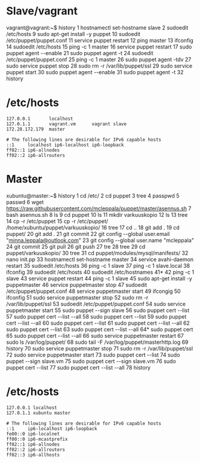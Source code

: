 # Slave/vagrant
vagrant@vagrant:~$ history
    1  hostnamectl set-hostname slave
    2  sudoedit /etc/hosts
    9  sudo apt-get install -y puppet
   10  sudoedit /etc/puppet/puppet.conf 
   11  service puppet restart
   12  ping master
   13  ifconfig
   14  sudoedit /etc/hosts
   15  ping -c 1 master
   16  service puppet restart
   17  sudo puppet agent --enable
   21  sudo puppet agent -t
   24  sudoedit /etc/puppet/puppet.conf 
   25  ping -c 1 master
   26  sudo puppet agent -tdv
   27  sudo service puppet stop
   28  sudo rm -r /var/lib/puppet/ssl
   29  sudo service puppet start
   30  sudo puppet agent --enable
   31  sudo puppet agent -t
   32  history

# /etc/hosts

```
127.0.0.1       localhost
127.0.1.1       vagrant.vm      vagrant slave
172.28.172.179  master

# The following lines are desirable for IPv6 capable hosts
::1     localhost ip6-localhost ip6-loopback
ff02::1 ip6-allnodes
ff02::2 ip6-allrouters
```

# Master
xubuntu@master:~$ history
    1  cd /etc/
    2  cd puppet
    3  tree
    4  passpwd
    5  passwd
    6  wget https://raw.githubusercontent.com/mcleppala/puppet/master/asennus.sh
    7  bash asennus.sh 
    8  ls
    9  cd puppet
   10  ls
   11  mkdir varkuuskopio
   12  ls
   13  tree
   14  cp -r /etc/puppet
   15  cp -r /etc/puppet/ /home/xubuntu/puppet/varkuuskopio/ 
   16  tree
   17  cd ..
   18  git add .
   19  cd puppet/
   20  git add .
   21  git commit
   22  git config --global user.email "minna.leppala@outlook.com"
   23  git config --global user.name "mcleppala"
   24  git commit
   25  git pull
   26  git push
   27  tre
   28  tree
   29  cd puppet/varkuuskopio/
   30  tree
   31  cd puppet/modules/mysql/manifests/
   32  nano init.pp 
   33  hostnamectl set-hostname master
   34  service avahi-daemon restart
   35  sudoedit /etc/hosts
   36  ping -c 1 slave
   37  ping -c 1 slave.local
   38  ifconfig
   39  sudoedit /etc/hosts
   40  sudoedit /etc/hostnames
   41* 
   42  ping -c 1 slave
   43  service puppet restart
   44  ping -c 1 slave
   45  sudo apt-get install -y puppetmaster
   46  service puppetmaster stop
   47  sudoedit /etc/puppet/puppet.conf 
   48  service puppetmaster start
   49  ifcongig
   50  ifconfig
   51  sudo service puppetmaster stop
   52  sudo rm -r /var/lib/puppet/ssl
   53  sudoedit /etc/puppet/puppet.conf 
   54  sudo service puppetmaster start
   55  sudo puppet --sign slave
   56  sudo puppet cert --list
   57  sudo puppet cert --list --all
   58  sudo puppet cert --list
   59  sudo puppet cert --list --all
   60  sudo puppet cert --list
   61  sudo puppet cert --list --all
   62  sudo puppet cert --list
   63  sudo puppet cert --list --all
   64* sudo puppet cert
   65  sudo puppet cert --list --all
   66  sudo service puppetmaster restart
   67  sudo ls /var/log/puppet/
   68  sudo tail -F /var/log/puppet/masterhttp.log
   69  history 
   70  sudo service puppetmaster stop
   71  sudo rm -r /var/lib/puppet/ssl
   72  sudo service puppetmaster start
   73  sudo puppet cert --list
   74  sudo puppet --sign slave.vm
   75  sudo puppet cert --sign slave.vm
   76  sudo puppet cert --list
   77  sudo puppet cert --list --all
   78  history
   
# /etc/hosts
```
127.0.0.1 localhost
127.0.1.1 xubuntu master

# The following lines are desirable for IPv6 capable hosts
::1     ip6-localhost ip6-loopback
fe00::0 ip6-localnet
ff00::0 ip6-mcastprefix
ff02::1 ip6-allnodes
ff02::2 ip6-allrouters
ff02::3 ip6-allhosts
```
